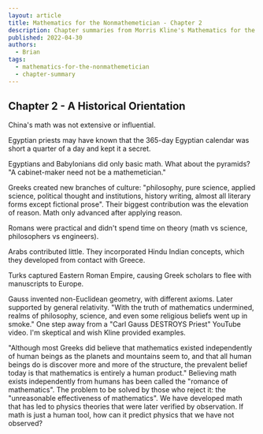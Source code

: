 ```yaml
---
layout: article
title: Mathematics for the Nonmathemetician - Chapter 2
description: Chapter summaries from Morris Kline's Mathematics for the Nonmathemetician
published: 2022-04-30
authors:
  - Brian
tags:
  - mathematics-for-the-nonmathemetician
  - chapter-summary
---
```


## Chapter 2 - A Historical Orientation

China's math was not extensive or influential.

Egyptian priests may have known that the 365-day Egyptian calendar was short a quarter of a day and kept it a secret.

Egyptians and Babylonians did only basic math. What about the pyramids? "A cabinet-maker need not be a mathemetician."

Greeks created new branches of culture: "philosophy, pure science, applied science, political thought and institutions, history writing, almost all literary forms except fictional prose". Their biggest contribution was the elevation of reason. Math only advanced after applying reason.

Romans were practical and didn't spend time on theory (math vs science, philosophers vs engineers).

Arabs contributed little. They incorporated Hindu Indian concepts, which they developed from contact with Greece.

Turks captured Eastern Roman Empire, causing Greek scholars to flee with manuscripts to Europe.

Gauss invented non-Euclidean geometry, with different axioms. Later supported by general relativity. "With the truth of mathematics undermined, realms of philosophy, science, and even some religious beliefs went up in smoke." One step away from a "Carl Gauss DESTROYS Priest" YouTube video. I'm skeptical and wish Kline provided examples.

"Although most Greeks did believe that mathematics existed independently of human beings as the planets and mountains seem to, and that all human beings do is discover more and more of the structure, the prevalent belief today is that mathematics is entirely a human product." Believing math exists independently from humans has been called the "romance of mathematics". The problem to be solved by those who reject it: the "unreasonable effectiveness of mathematics". We have developed math that has led to physics theories that were later verified by observation. If math is just a human tool, how can it predict physics that we have not observed?
